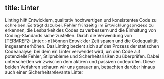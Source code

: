 title: Linter
---
Linting hilft Entwicklern, qualitativ hochwertigen und konsistenten Code zu schreiben. Es trägt dazu
bei, Fehler frühzeitig im Entwicklungsprozess zu erkennen, die Lesbarkeit des Codes zu verbessern
und die Einhaltung von Coding-Standards sicherzustellen. Durch die Verwendung von
[TERMREF2::Linter::-n] können Entwickler Zeit sparen und die Codequalität insgesamt erhöhen.
Das Linting bezieht sich auf den Prozess der statischen Codeanalyse, bei dem ein Linter verwendet
wird, um den Code auf potenzielle Fehler, Stilprobleme und Sicherheitsrisiken zu überprüfen. Dabei
unterscheiden wir zwischen dem aktiven und passiven codeprüfen. Diese beiden Verfahren schauen wir
uns genauer an, betrachten darüber hinaus auch einen Sicherheitsrelevante Linter.
